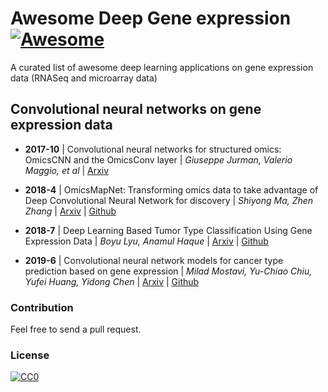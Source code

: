 # Awesome Deep Gene expression [![Awesome](https://cdn.rawgit.com/sindresorhus/awesome/d7305f38d29fed78fa85652e3a63e154dd8e8829/media/badge.svg)](https://github.com/ahmedelmahy/awesome-deep-gene-expression)

A curated list of awesome deep learning applications on gene expression data (RNASeq and microarray data)


## Convolutional neural networks on gene expression data


- **2017-10** | Convolutional neural networks for structured omics: OmicsCNN and the OmicsConv layer | *Giuseppe Jurman, Valerio Maggio, et al*  | [Arxiv](https://arxiv.org/abs/1710.05918)

- **2018-4** | OmicsMapNet: Transforming omics data to take advantage of Deep Convolutional Neural Network for discovery | *Shiyong Ma, Zhen Zhang*  | [Arxiv](https://arxiv.org/abs/1804.05283) | [Github](https://github.com/felixshiyong/OmicsMapNet)

- **2018-7** | Deep Learning Based Tumor Type Classification Using Gene Expression Data | *Boyu Lyu, Anamul Haque*  | [Arxiv](https://www.biorxiv.org/content/10.1101/364323v1) | [Github](https://github.com/HHHit/DL-based-Tumor-Classification)

- **2019-6** | Convolutional neural network models for cancer type prediction based on gene expression | *Milad Mostavi, Yu-Chiao Chiu, Yufei Huang, Yidong Chen*  | [Arxiv](https://arxiv.org/abs/1906.07794) | [Github](https://github.com/chenlabgccri/CancerTypePrediction)



### Contribution

Feel free to send a pull request.

### License

[![CC0](http://i.creativecommons.org/p/zero/1.0/88x31.png)](http://creativecommons.org/publicdomain/zero/1.0/)
